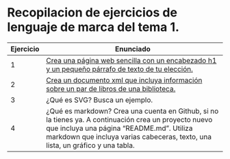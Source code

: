 # Recopilacion de ejercicios de lenguaje de marca del tema 1.

Ejercicio | Enunciado
----------|----------
1|[Crea una página web sencilla con un encabezado h1 y un pequeño párrafo de texto de tu elección.](https://github.com/mrodriguezl/ejercicio-LLMM/blob/master/tema1/ejercicio1.html)
2|[Crea un documento xml que incluya información sobre un par de libros de una biblioteca.](https://github.com/mrodriguezl/ejercicio-LLMM/blob/master/tema1/ejercicio2.xml)
3|¿Qué es SVG? Busca un ejemplo.
4|¿Qué es markdown? Crea una cuenta en Github, si no la tienes ya. A continuación crea un proyecto nuevo que incluya una página “README.md”. Utiliza markdown que incluya varias cabeceras, texto, una lista, un gráfico y una tabla.

